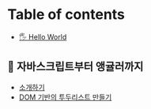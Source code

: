# Table of contents

* [🖐️ Hello World](README.md)

## 🍑 자바스크립트부터 앵귤러까지 <a href="#from-js-to-angular" id="from-js-to-angular"></a>

* [소개하기](from-js-to-angular/intro.md)
* [DOM 기반의 투두리스트 만들기](from-js-to-angular/make-based-element.md)
